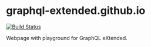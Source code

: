# graphql-extended.github.io

[![Build Status](https://florianrappl.visualstudio.com/gqlx-webapp/_apis/build/status/graphql-extended.graphql-extended.github.io)](https://florianrappl.visualstudio.com/gqlx-webapp/_build/latest?definitionId=2)

Webpage with playground for GraphQL eXtended.
